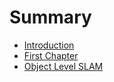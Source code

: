 # Summary

* [Introduction](README.md)
* [First Chapter](chapter1.md)
* [Object Level SLAM](object-level-slam.md)

